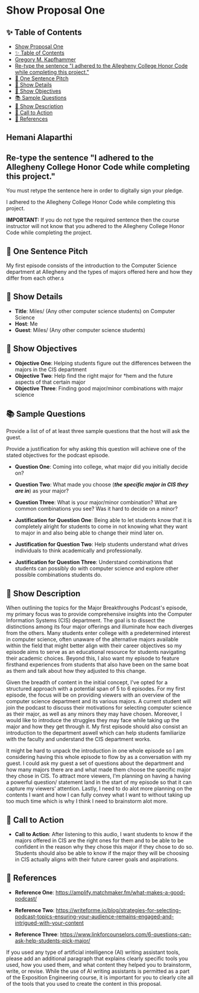 # Show Proposal One

## ✨ Table of Contents

<!---toc start-->

* [Show Proposal One](#show-proposal-one)
* [✨ Table of Contents](#-table-of-contents)
* [Gregory M. Kapfhammer](#gregory-m-kapfhammer)
* [Re-type the sentence "I adhered to the Allegheny College Honor Code while completing this project."](#re-type-the-sentence-i-adhered-to-the-allegheny-college-honor-code-while-completing-this-project)
* [🏁 One Sentence Pitch](#-one-sentence-pitch)
* [🔬 Show Details](#-show-details)
* [📝 Show Objectives](#-show-objectives)
* [📚 Sample Questions](#-sample-questions)
* [🎉 Show Description](#-show-description)
* [📢 Call to Action](#-call-to-action)
* [🦜 References](#-references)

<!---toc end-->

## Hemani Alaparthi

## Re-type the sentence "I adhered to the Allegheny College Honor Code while completing this project."

You must retype the sentence here in order to digitally sign your pledge.

I adhered to the Allegheny College Honor Code while completing this project.

**IMPORTANT:** If you do not type the required sentence then the course
instructor will not know that you adhered to the Allegheny College Honor Code
while completing the project.

## 🏁 One Sentence Pitch

My first episode consists of the introduction to the Computer Science department at Allegheny and the types of majors offered here and how they differ from each other.s

## 🔬 Show Details

- **Title**: Miles/ (Any other computer science students) on Computer Science
- **Host**: Me
- **Guest**: Miles/ (Any other computer science students)

## 📝 Show Objectives

- **Objective One**: Helping students figure out the differences between the majors in the CIS department
- **Objective Two**: Help find the right major for †hem and the future aspects of that certain major
- **Objective Three**: Finding good major/minor combinations with major science

## 📚 Sample Questions

Provide a list of of at least three sample questions that the host will
ask the guest.

Provide a justification for why asking this question will achieve one of
the stated objectives for the podcast episode.

- **Question One**: Coming into college, what major did you initially decide on?
- **Question Two**: What made you choose (***the specific major in CIS they are in***) as your major?
- **Question Three**: What is your major/minor combination? What are common combinations you see? Was it hard to decide on a minor?

- **Justification for Question One**: Being able to let students know that it is completely alright for students to come in not knowing what they want to major in and also being able to change their mind later on.
- **Justification for Question Two**: Help students understand what drives individuals to think academically and professionally.
- **Justification for Question Three**: Understand combinations that students can possibly do with computer science and explore other possible combinations students do.

## 🎉 Show Description

When outlining the topics for the Major Breakthroughs Podcast's episode, my primary focus was to provide comprehensive insights into the Computer Information Systems (CIS) department. The goal is to dissect the distinctions among its four major offerings and illuminate how each diverges from the others. Many students enter college with a predetermined interest in computer science, often unaware of the alternative majors available within the field that might better align with their career objectives so my episode aims to serve as an educational resource for students navigating their academic choices. Beyond this, I also want my episode to feature firsthand experiences from students that also have been on the same boat as them and talk about how they adjusted to this change.

Given the breadth of content in the initial concept, I've opted for a structured approach with a potential span of 5 to 6 episodes. For my first episode, the focus will be on providing viewers with an overview of the computer science department and its various majors. A current student will join the podcast to discuss their motivations for selecting computer science as their major, as well as any minors they may have chosen. Moreover, I would like to introduce the struggles they may face while taking up the major and how they get through it. My first episode should also consist an introduction to the department aswell which can help students familiarize with the faculty and understand the CIS department works.

It might be hard to unpack the introduction in one whole episode so I am considering having this whole episode to flow by as a conversation with my guest. I could ask my guest a set of questions about the department and how many majors there are and what made them choose the specific major they chose in CIS. To attract more viewers, I'm planning on having a having a powerful question/ statement land in the start of my episode so that it can capture my viewers' attention. Lastly, I need to do alot more planning on the contents I want and how I can fully convey what I want to without taking up too much time which is why I think I need to brainstorm alot more.

## 📢 Call to Action

- **Call to Action**: After listening to this audio, I want students to know if the majors offered in CIS are the right ones for them and to be able to be confident in the reason why they chose this major if they chose to do so. Students should also be able to know if the major they will be choosing in CIS actually aligns with their future career goals and aspirations.

## 🦜 References

- **Reference One**: <https://amplify.matchmaker.fm/what-makes-a-good-podcast/>

- **Reference Two**: <https://writeforme.io/blog/strategies-for-selecting-podcast-topics-ensuring-your-audience-remains-engaged-and-intrigued-with-your-content>

- **Reference Three**: <https://www.linkforcounselors.com/6-questions-can-ask-help-students-pick-major/>

If you used any type of artificial intelligence (AI) writing assistant
tools, please add an additional paragraph that explains clearly specific tools
you used, how you used them, and what content they helped you to brainstorm,
write, or revise. While the use of AI writing assistants is permitted as a part
of the Exposition Engineering course, it is important for you to clearly cite
all of the tools that you used to create the content in this proposal.
